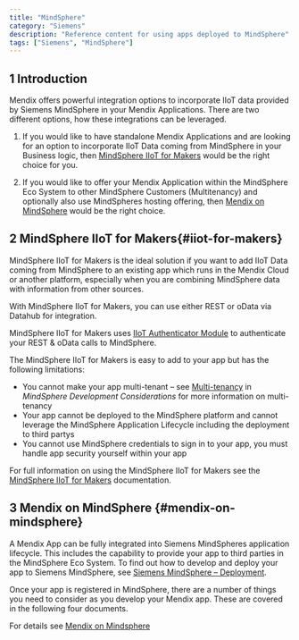 ```yaml
---
title: "MindSphere"
category: "Siemens"
description: "Reference content for using apps deployed to MindSphere"
tags: ["Siemens", "MindSphere"]
---
```


## 1 Introduction

Mendix offers powerful integration options to incorporate IIoT data provided by Siemens MindSphere in your Mendix Applications. There are two different options, how these integrations can be leveraged. 

1. If you would like to have standalone Mendix Applications and are looking for an option to incorporate IIoT Data coming from MindSphere in your Business logic, then [MindSphere IIoT for Makers](#app-service) would be the right choice for you. 

2. If you would like to offer your Mendix Application within the MindSphere Eco System to other MindSphere Customers (Multitenancy) and optionally also use MindSpheres hosting offering, then [Mendix on MindSphere](#mendix-on-mindsphere) would be the right choice. 

## 2 MindSphere IIoT for Makers{#iiot-for-makers}

MindSphere IIoT for Makers is the ideal solution if you want to add IIoT Data coming from MindSphere to an existing app which runs in the Mendix Cloud or another platform, especially when you are combining MindSphere data with information from other sources. 

With MindSphere IIoT for Makers, you can use either REST or oData via Datahub for integration.  

MindSphere IIoT for Makers uses [IIoT Authenticator Module](https://example.com) to authenticate your REST & oData calls to MindSphere. 

The MindSphere IIoT for Makers is easy to add to your app but has the following limitations:

* You cannot make your app multi-tenant – see [Multi-tenancy](mindsphere-development-considerations#multitenancy) in *MindSphere Development Considerations* for more information on multi-tenancy
* Your app cannot be deployed to the MindSphere platform and cannot leverage the MindSphere Application Lifecycle including the deployment to third partys
* You cannot use MindSphere credentials to sign in to your app, you must handle app security yourself within your app

For full information on using the MindSphere IIoT for Makers see the [MindSphere IIoT for Makers](mindsphere-app-service) documentation.

## 3 Mendix on MindSphere {#mendix-on-mindsphere}

A Mendix App can be fully integrated into Siemens MindSpheres application lifecycle. This includes the capability to provide your app to third parties in the MindSphere Eco System. To find out how to develop and deploy your app to Siemens MindSphere, see [Siemens MindSphere – Deployment](/developerportal/deploy/deploying-to-mindsphere).

Once your app is registered in MindSphere, there are a number of things you need to consider as you develop your Mendix app. These are covered in the following four documents.

For details see [Mendix on Mindsphere](mendix-on-mindsphere) 